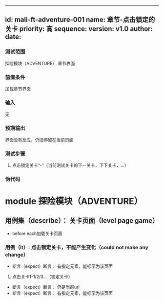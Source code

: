--------
id: mali-ft-adventure-001
name: 章节-点击锁定的关卡
priority: 高
sequence: 
version: v1.0
author: 
date: 
--------
### 测试范围
  探险模块（ADVENTURE） 章节界面
### 前置条件
  加载章节界面
### 输入
  无
### 预期输出
  界面没有反应，仍旧停留在当前页面
### 测试步骤
  1. 点击锁定关卡“*-*”（当前测试关卡的下一关卡，下下关卡，...）



### 伪代码

# module 探险模块（ADVENTURE）

## 用例集（describe）： 关卡页面（level page game）
* before each加载关卡页面

### 用例（it）: 点击锁定关卡，不能产生变化（could not make any change）
* 断言（expect）断言： 有指定元素，能标示为该页面
1. 点击关卡1-1/2/3...（锁定关卡）
* 断言（expect）断言： 仍是当前url
* 断言（expect）断言： 有指定元素，能标示为该页面